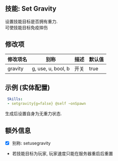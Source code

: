 技能: Set Gravity
--------------------------

设置技能目标是否拥有重力.  
可使技能目标免疫摔伤

修改项
----------

| 修改项名 | 别称    | 描述                                                                                                    | 默认值 |
|-----------|------------|----------------------------------------------------------------------------------------------------------------|---------------|
| gravity | g, use, u, bool, b | 开关 | true |

示例 (实体配置)
--------
      
```yaml
 Skills:
 - setgravity{g=false} @self ~onSpawn
```
生成后设置自身为无重力状态.

额外信息
---

- [x] 别称: setusegravity
- 若技能目标为玩家, 玩家速度只能在服务器重启后重置